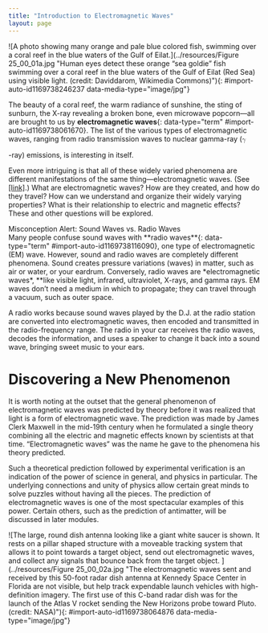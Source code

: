 ```yaml
---
title: "Introduction to Electromagnetic Waves"
layout: page
---
```



<?cnx.eoc class="section-summary" title="Section Summary"?>

<?cnx.eoc class="conceptual-questions" title="Conceptual Questions"?>

<?cnx.eoc class="problems-exercises" title="Problems & Exercises"?>

 ![A photo showing many orange and pale blue colored fish, swimming over a coral reef in the blue waters of the Gulf of Eilat.](../resources/Figure 25_00_01a.jpg "Human eyes detect these orange &#x201C;sea goldie&#x201D; fish swimming over a coral reef in the blue waters of the Gulf of Eilat (Red Sea) using visible light. (credit: Daviddarom, Wikimedia Commons)"){: #import-auto-id1169738246237 data-media-type="image/jpg"}

The beauty of a coral reef, the warm radiance of sunshine, the sting of sunburn, the X-ray revealing a broken bone, even microwave popcorn—all are brought to us by **electromagnetic waves**{: data-type="term" #import-auto-id1169738061670}. The list of the various types of electromagnetic waves, ranging from radio transmission waves to nuclear gamma-ray (<math xmlns="http://www.w3.org/1998/Math/MathML"><semantics><mrow><mrow><mi>γ</mi></mrow><mrow /></mrow><annotation encoding="StarMath 5.0"> size 12{g} {}</annotation></semantics></math>

-ray) emissions, is interesting in itself.

Even more intriguing is that all of these widely varied phenomena are different manifestations of the same thing—electromagnetic waves. (See [\[link\]](#import-auto-id1169738064876).) What are electromagnetic waves? How are they created, and how do they travel? How can we understand and organize their widely varying properties? What is their relationship to electric and magnetic effects? These and other questions will be explored.

<div data-type="note" data-label="" markdown="1">
<div data-type="title">
Misconception Alert: Sound Waves vs. Radio Waves
</div>
Many people confuse sound waves with **radio waves**{: data-type="term" #import-auto-id1169738116090}, one type of electromagnetic (EM) wave. However, sound and radio waves are completely different phenomena. Sound creates pressure variations (waves) in matter, such as air or water, or your eardrum. Conversely, radio waves are *electromagnetic waves*, **like visible light, infrared, ultraviolet, X-rays, and gamma rays. EM waves don’t need a medium in which to propagate; they can travel through a vacuum, such as outer space.

A radio works because sound waves played by the D.J. at the radio station are converted into electromagnetic waves, then encoded and transmitted in the radio-frequency range. The radio in your car receives the radio waves, decodes the information, and uses a speaker to change it back into a sound wave, bringing sweet music to your ears.

</div>

# Discovering a New Phenomenon

It is worth noting at the outset that the general phenomenon of electromagnetic waves was predicted by theory before it was realized that light is a form of electromagnetic wave. The prediction was made by James Clerk Maxwell in the mid-19th century when he formulated a single theory combining all the electric and magnetic effects known by scientists at that time. “Electromagnetic waves” was the name he gave to the phenomena his theory predicted.

Such a theoretical prediction followed by experimental verification is an indication of the power of science in general, and physics in particular. The underlying connections and unity of physics allow certain great minds to solve puzzles without having all the pieces. The prediction of electromagnetic waves is one of the most spectacular examples of this power. Certain others, such as the prediction of antimatter, will be discussed in later modules.

 ![The large, round dish antenna looking like a giant white saucer is shown. It rests on a pillar shaped structure with a moveable tracking system that allows it to point towards a target object, send out electromagnetic waves, and collect any signals that bounce back from the target object. ](../resources/Figure 25_00_02a.jpg "The electromagnetic waves sent and received by this 50-foot radar dish antenna at Kennedy Space Center in Florida are not visible, but help track expendable launch vehicles with high-definition imagery. The first use of this C-band radar dish was for the launch of the Atlas V rocket sending the New Horizons probe toward Pluto. (credit: NASA)"){: #import-auto-id1169738064876 data-media-type="image/jpg"}


